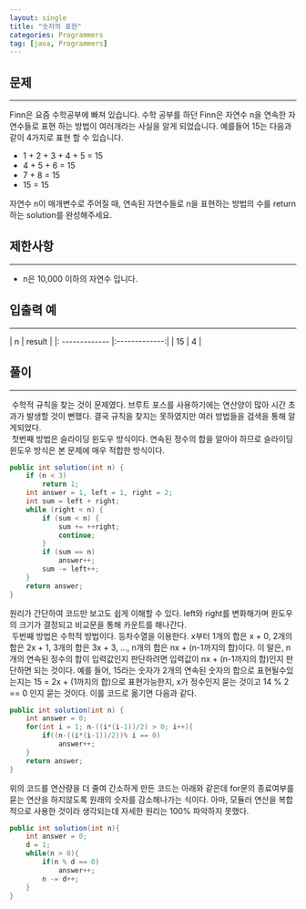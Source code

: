 ```yaml
---
layout: single
title: "숫자의 표현"
categories: Programmers
tag: [java, Programmers]
---
```


## 문제
---
Finn은 요즘 수학공부에 빠져 있습니다. 수학 공부를 하던 Finn은 자연수 n을 연속한 자연수들로 표현 하는 방법이 여러개라는 사실을 알게 되었습니다. 예를들어 15는 다음과 같이 4가지로 표현 할 수 있습니다.

- 1 + 2 + 3 + 4 + 5 = 15
- 4 + 5 + 6 = 15
- 7 + 8 = 15
- 15 = 15


자연수 n이 매개변수로 주어질 때, 연속된 자연수들로 n을 표현하는 방법의 수를 return하는 solution를 완성해주세요.

## 제한사항
---
- n은 10,000 이하의 자연수 입니다.

## 입출력 예
---  

| n | result          |
|: ------------- |:-------------:|
| 15 | 4 |

## 풀이
---
&nbsp;수학적 규칙을 찾는 것이 문제였다. 브루트 포스를 사용하기에는 연산양이 많아 시간 초과가 발생할 것이 뻔했다. 결국 규칙을 찾지는 못하였지만 여러 방법들을 검색을 통해 알게되었다.  
&nbsp;첫번째 방법은 슬라이딩 윈도우 방식이다. 연속된 정수의 합을 알아야 하므로 슬라이딩 윈도우 방식은 본 문제에 매우 적합한 방식이다.
```java
public int solution(int n) {
    if (n < 3)
        return 1;
    int answer = 1, left = 1, right = 2;
    int sum = left + right;
    while (right < n) {
        if (sum < n) {
            sum += ++right;
            continue;
        }
        if (sum == n)
            answer++;
        sum -= left++;
    }
    return answer;
}
```
원리가 간단하여 코드만 보고도 쉽게 이해할 수 있다. left와 right를 변화해가며 윈도우의 크기가 결정되고 비교문을 통해 카운트를 해나간다.  
&nbsp;두번째 방법은 수학적 방법이다. 등차수열을 이용한다. x부터 1개의 합은 x + 0, 2개의 합은 2x + 1, 3개의 합은 3x + 3, ..., n개의 합은 nx + (n-1까지의 합)이다. 이 말은, n개의 연속된 정수의 합이 입력값인지 판단하려면 입력값이 nx + (n-1까지의 합)인지 판단하면 되는 것이다. 예를 들어, 15라는 숫자가 2개의 연속된 숫자의 합으로 표현될수있는지는 15 = 2x + (1까지의 합)으로 표현가능한지, x가 정수인지 묻는 것이고 14 % 2 == 0 인지 묻는 것이다. 이를 코드로 옮기면 다음과 같다.
```java
public int solution(int n) {
    int answer = 0;
    for(int i = 1; n-((i*(i-1))/2) > 0; i++){
        if((n-((i*(i-1))/2))% i == 0)
            answer++;
    }
    return answer;
}
```
위의 코드를 연산량을 더 줄여 간소하게 만든 코드는 아래와 같은데 for문의 종료여부를 묻는 연산을 하지않도록 원래의 숫자를 감소해나가는 식이다. 아마, 모듈러 연산을 복합적으로 사용한 것이라 생각되는데 자세한 원리는 100% 파악하지 못했다.
```java
public int solution(int n){
    int answer = 0;
    d = 1;
    while(n > 0){
        if(n % d == 0)
            answer++;
        n -= d++;
    }
}
```